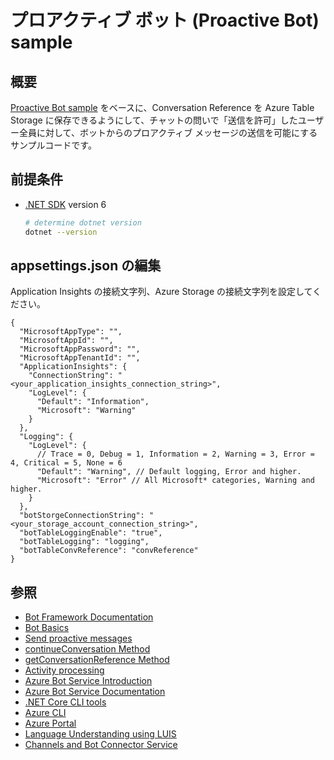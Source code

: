 # プロアクティブ ボット (Proactive Bot) sample

## 概要

[Proactive Bot sample](https://github.com/microsoft/botbuilder-samples.git) をベースに、Conversation Reference を Azure Table Storage に保存できるようにして、チャットの問いで「送信を許可」したユーザー全員に対して、ボットからのプロアクティブ メッセージの送信を可能にするサンプルコードです。

## 前提条件

- [.NET SDK](https://dotnet.microsoft.com/download) version 6

  ```bash
  # determine dotnet version
  dotnet --version
  ```

## appsettings.json の編集

Application Insights の接続文字列、Azure Storage の接続文字列を設定してください。

  ```
  {
    "MicrosoftAppType": "",
    "MicrosoftAppId": "",
    "MicrosoftAppPassword": "",
    "MicrosoftAppTenantId": "",
    "ApplicationInsights": {
      "ConnectionString": "<your_application_insights_connection_string>",
      "LogLevel": {
        "Default": "Information",
        "Microsoft": "Warning"
      }
    },
    "Logging": {
      "LogLevel": {
        // Trace = 0, Debug = 1, Information = 2, Warning = 3, Error = 4, Critical = 5, None = 6
        "Default": "Warning", // Default logging, Error and higher.
        "Microsoft": "Error" // All Microsoft* categories, Warning and higher.
      }
    },
    "botStorgeConnectionString": "<your_storage_account_connection_string>",
    "botTableLoggingEnable": "true",
    "botTableLogging": "logging",
    "botTableConvReference": "convReference"
  }
  ```

## 参照

- [Bot Framework Documentation](https://docs.botframework.com)
- [Bot Basics](https://docs.microsoft.com/azure/bot-service/bot-builder-basics?view=azure-bot-service-4.0)
- [Send proactive messages](https://docs.microsoft.com/ja-jp/azure/bot-service/bot-builder-howto-proactive-message?view=azure-bot-service-4.0&tabs=js)
- [continueConversation Method](https://docs.microsoft.com/ja-jp/javascript/api/botbuilder/botframeworkadapter#continueconversation)
- [getConversationReference Method](https://docs.microsoft.com/ja-jp/javascript/api/botbuilder-core/turncontext#getconversationreference)
- [Activity processing](https://docs.microsoft.com/ja-jp/azure/bot-service/bot-builder-concept-activity-processing?view=azure-bot-service-4.0)
- [Azure Bot Service Introduction](https://docs.microsoft.com/azure/bot-service/bot-service-overview-introduction?view=azure-bot-service-4.0)
- [Azure Bot Service Documentation](https://docs.microsoft.com/azure/bot-service/?view=azure-bot-service-4.0)
- [.NET Core CLI tools](https://docs.microsoft.com/ja-jp/dotnet/core/tools/?tabs=netcore2x)
- [Azure CLI](https://docs.microsoft.com/cli/azure/?view=azure-cli-latest)
- [Azure Portal](https://portal.azure.com)
- [Language Understanding using LUIS](https://docs.microsoft.com/ja-jp/azure/cognitive-services/luis/)
- [Channels and Bot Connector Service](https://docs.microsoft.com/ja-jp/azure/bot-service/bot-concepts?view=azure-bot-service-4.0)
